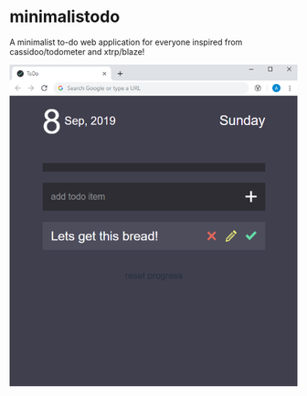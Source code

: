 # minimalistodo
A minimalist to-do web application for everyone inspired from cassidoo/todometer and xtrp/blaze!

![minimalistodo](assets/screenshot.png)
